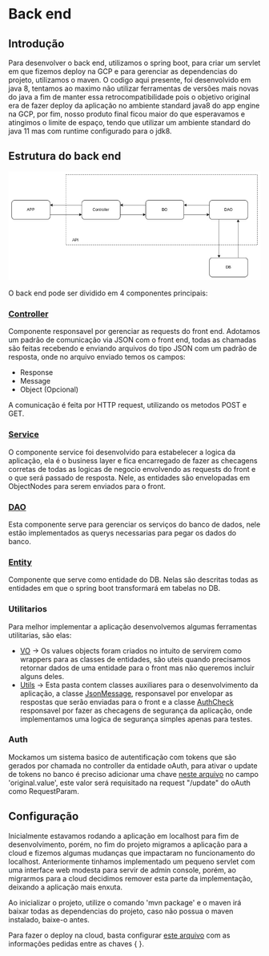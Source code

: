 # Back end

## Introdução

Para desenvolver o back end, utilizamos o spring boot, para criar um servlet em que fizemos deploy na GCP e para gerenciar as dependencias do projeto, utilizamos o maven.
O codigo aqui presente, foi desenvolvido em java 8, tentamos ao maximo não utilizar ferramentas de versões mais novas do java a fim de manter essa retrocompatibilidade
pois o objetivo original era de fazer deploy da aplicação no ambiente standard java8 do app engine na GCP, por fim, nosso produto final ficou maior do que esperavamos
e atingimos o limite de espaço, tendo que utilizar um ambiente standard do java 11 mas com runtime configurado para o jdk8.

## Estrutura do back end

![Back end arch](https://github.com/Necctares/MC855---Carteirinha-Estudantil/blob/main/planejamento-e-diagramas/arch.jpg?raw=true)

O back end pode ser dividido em 4 componentes principais:

### [Controller]([src/main/java/com/unicamp/controller](https://github.com/Necctares/MC855---Carteirinha-Estudantil/tree/main/carteirinhaBack/src/main/java/com/unicamp/controller))

Componente responsavel por gerenciar as requests do front end. Adotamos um padrão de comunicação via JSON com o front end, todas as chamadas são feitas recebendo e
enviando arquivos do tipo JSON com um padrão de resposta, onde no arquivo enviado temos os campos:

- Response
- Message
- Object (Opcional)

A comunicação é feita por HTTP request, utilizando os metodos POST e GET.

### [Service](https://github.com/Necctares/MC855---Carteirinha-Estudantil/tree/main/carteirinhaBack/src/main/java/com/unicamp/service)

O componente service foi desenvolvido para estabelecer a logica da aplicação, ela é o business layer e fica encarregado de fazer as checagens corretas de todas as
logicas de negocio envolvendo as requests do front e o que será passado de resposta. Nele, as entidades são envelopadas em ObjectNodes para serem enviados para o front.

### [DAO](https://github.com/Necctares/MC855---Carteirinha-Estudantil/tree/main/carteirinhaBack/src/main/java/com/unicamp/dao)

Esta componente serve para gerenciar os serviços do banco de dados, nele estão implementados as querys necessarias para pegar os dados do banco.

### [Entity](https://github.com/Necctares/MC855---Carteirinha-Estudantil/tree/main/carteirinhaBack/src/main/java/com/unicamp/entity)

Componente que serve como entidade do DB. Nelas são descritas todas as entidades em que o spring boot transformará em tabelas no DB.

### Utilitarios

Para melhor implementar a aplicação desenvolvemos algumas ferramentas utilitarias, são elas:

- [VO](https://github.com/Necctares/MC855---Carteirinha-Estudantil/tree/main/carteirinhaBack/src/main/java/com/unicamp/vo) -> Os values objects foram criados no intuito
de servirem como wrappers para as classes de entidades, são uteis quando precisamos retornar dados de uma entidade para o front mas não queremos incluir alguns deles.
- [Utils](https://github.com/Necctares/MC855---Carteirinha-Estudantil/tree/main/carteirinhaBack/src/main/java/com/unicamp/Utils) -> Esta pasta contem classes auxiliares
para o desenvolvimento da aplicação, a classe [JsonMessage](https://github.com/Necctares/MC855---Carteirinha-Estudantil/blob/main/carteirinhaBack/src/main/java/com/unicamp/Utils/JsonMessage.java), responsavel por envelopar as respostas que serão enviadas para o front
e a classe [AuthCheck](https://github.com/Necctares/MC855---Carteirinha-Estudantil/blob/main/carteirinhaBack/src/main/java/com/unicamp/Utils/AuthCheck.java) responsavel
por fazer as checagens de segurança da aplicação, onde implementamos uma logica de segurança simples apenas para testes.

### Auth

Mockamos um sistema basico de autentificação com tokens que são gerados por chamada no controller da entidade oAuth, para ativar o update de tokens no banco
é preciso adicionar uma chave [neste arquivo](https://github.com/Necctares/MC855---Carteirinha-Estudantil/blob/main/carteirinhaBack/src/main/resources/applicationValues.properties)
no campo 'original.value', este valor será requisitado na request "/update" do oAuth como RequestParam.

## Configuração

Inicialmente estavamos rodando a aplicação em localhost para fim de desenvolvimento, porém, no fim do projeto migramos a aplicação para a cloud e fizemos algumas
mudanças que impactaram no funcionamento do localhost. Anteriormente tinhamos implementado um pequeno servlet com uma interface web modesta para servir de admin
console, porém, ao migrarmos para a cloud decidimos remover esta parte da implementação, deixando a aplicação mais enxuta.

Ao inicializar o projeto, utilize o comando 'mvn package' e o maven irá baixar todas as dependencias do projeto, caso não possua o maven instalado, baixe-o antes.

Para fazer o deploy na cloud, basta configurar [este arquivo](https://github.com/Necctares/MC855---Carteirinha-Estudantil/blob/main/carteirinhaBack/src/main/resources/application.properties)
com as informações pedidas entre as chaves { }.
